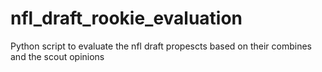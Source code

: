 # nfl_draft_rookie_evaluation
Python script to evaluate the nfl draft propescts based on their combines and the scout opinions
